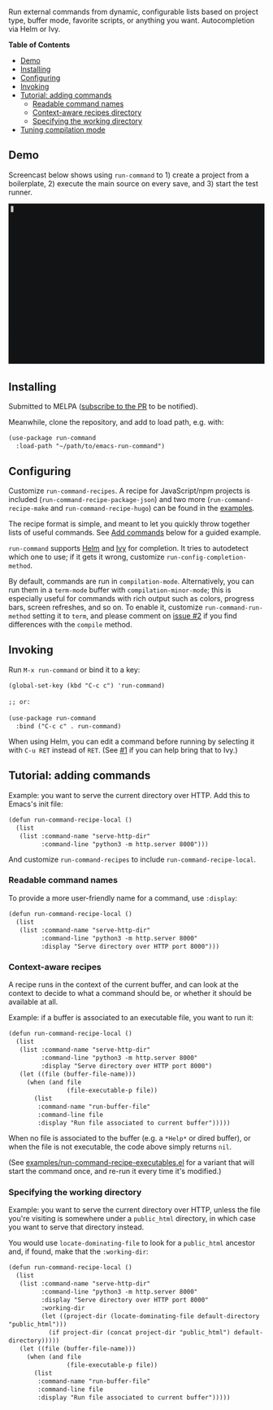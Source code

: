 Run external commands from dynamic, configurable lists based on project type, buffer mode, favorite scripts, or anything you want. Autocompletion via Helm or Ivy.

<!-- markdown-toc start - Don't edit this section. Run M-x markdown-toc-refresh-toc -->

**Table of Contents**

- [Demo](#demo)
- [Installing](#installing)
- [Configuring](#configuring)
- [Invoking](#invoking)
- [Tutorial: adding commands](#tutorial-adding-commands)
  - [Readable command names](#readable-command-names)
  - [Context-aware recipes directory](#context-aware-recipes)
  - [Specifying the working directory](#specifying-the-working-directory)
- [Tuning compilation mode](#tuning-compilation-mode)

<!-- markdown-toc end -->

## Demo

Screencast below shows using `run-command` to 1) create a project from a boilerplate, 2) execute the main source on every save, and 3) start the test runner.

![Demo](./demo.gif)

## Installing

Submitted to MELPA ([subscribe to the PR](https://github.com/melpa/melpa/pull/7344) to be notified).

Meanwhile, clone the repository, and add to load path, e.g. with:

```emacs-lisp
(use-package run-command
  :load-path "~/path/to/emacs-run-command")
```

## Configuring

Customize `run-command-recipes`. A recipe for JavaScript/npm projects is included (`run-command-recipe-package-json`) and two more (`run-command-recipe-make` and `run-command-recipe-hugo`) can be found in the [examples](./examples).

The recipe format is simple, and meant to let you quickly throw together lists of useful commands. See [Add commands](#add-commands) below for a guided example.

`run-command` supports [Helm](https://github.com/emacs-helm/helm/) and [Ivy](https://github.com/abo-abo/swiper) for completion. It tries to autodetect which one to use; if it gets it wrong, customize `run-config-completion-method`.

By default, commands are run in `compilation-mode`. Alternatively, you can run them in a `term-mode` buffer with `compilation-minor-mode`; this is especially useful for commands with rich output such as colors, progress bars, screen refreshes, and so on. To enable it, customize `run-command-run-method` setting it to `term`, and please comment on [issue #2](https://github.com/bard/emacs-run-command/issues/2) if you find differences with the `compile` method.

## Invoking

Run `M-x run-command` or bind it to a key:

```emacs-lisp
(global-set-key (kbd "C-c c") 'run-command)

;; or:

(use-package run-command
  :bind ("C-c c" . run-command)
```

When using Helm, you can edit a command before running by selecting it with `C-u RET` instead of `RET`. (See [#1](https://github.com/bard/emacs-run-command/issues) if you can help bring that to Ivy.)

## Tutorial: adding commands

Example: you want to serve the current directory over HTTP. Add this to Emacs's init file:

```emacs-lisp
(defun run-command-recipe-local ()
  (list
   (list :command-name "serve-http-dir"
         :command-line "python3 -m http.server 8000")))
```

And customize `run-command-recipes` to include `run-command-recipe-local`.

### Readable command names

To provide a more user-friendly name for a command, use `:display`:

```emacs-lisp
(defun run-command-recipe-local ()
  (list
   (list :command-name "serve-http-dir"
         :command-line "python3 -m http.server 8000"
         :display "Serve directory over HTTP port 8000")))
```

### Context-aware recipes

A recipe runs in the context of the current buffer, and can look at the context to decide to what a command should be, or whether it should be available at all.

Example: if a buffer is associated to an executable file, you want to run it:

```emacs-lisp
(defun run-command-recipe-local ()
  (list
   (list :command-name "serve-http-dir"
         :command-line "python3 -m http.server 8000"
         :display "Serve directory over HTTP port 8000")
   (let ((file (buffer-file-name)))
     (when (and file
                (file-executable-p file))
       (list
        :command-name "run-buffer-file"
        :command-line file
        :display "Run file associated to current buffer")))))
```

When no file is associated to the buffer (e.g. a `*Help*` or dired buffer), or when the file is not executable, the code above simply returns `nil`.

(See [examples/run-command-recipe-executables.el](examples/run-command-recipe-executables.el) for a variant that will start the command once, and re-run it every time it's modified.)

### Specifying the working directory

Example: you want to serve the current directory over HTTP, unless the file you're visiting is somewhere under a `public_html` directory, in which case you want to serve that directory instead.

You would use `locate-dominating-file` to look for a `public_html` ancestor and, if found, make that the `:working-dir`:

```emacs-lisp
(defun run-command-recipe-local ()
  (list
   (list :command-name "serve-http-dir"
         :command-line "python3 -m http.server 8000"
         :display "Serve directory over HTTP port 8000"
         :working-dir
         (let ((project-dir (locate-dominating-file default-directory "public_html")))
           (if project-dir (concat project-dir "public_html") default-directory)))))
   (let ((file (buffer-file-name)))
     (when (and file
                (file-executable-p file))
       (list
        :command-name "run-buffer-file"
        :command-line file
        :display "Run file associated to current buffer")))))
```
